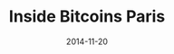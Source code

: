 ---
date: 2014-11-20
title: "Inside Bitcoins Paris"
venue: "Espaces Cap 15"
address: "1/13 Quai de Grenelle, 75015 PARIS"
city: "Paris"
country: "France"
link: "http://insidebitcoins.fr/?utm_source=bitcoinorg&utm_medium=eventlisting&utm_campaign=bitcoinorgeventlistingibpar"
---